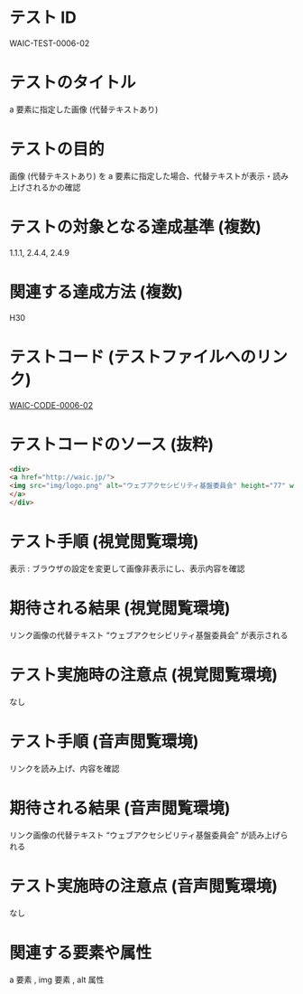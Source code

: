 

# テスト ID
WAIC-TEST-0006-02

# テストのタイトル
a 要素に指定した画像 (代替テキストあり)

# テストの目的
画像 (代替テキストあり) を a 要素に指定した場合、代替テキストが表示・読み上げされるかの確認

# テストの対象となる達成基準 (複数)
1.1.1, 2.4.4, 2.4.9

# 関連する達成方法 (複数)
H30

# テストコード (テストファイルへのリンク)
[WAIC-CODE-0006-02](https://waic.github.io/as_test/WAIC-CODE/WAIC-CODE-0006-02.html)

# テストコードのソース (抜粋)
```html
<div>
<a href="http://waic.jp/">
<img src="img/logo.png" alt="ウェブアクセシビリティ基盤委員会" height="77" width="334">
</a>
</div>

```
# テスト手順 (視覚閲覧環境)
表示 : ブラウザの設定を変更して画像非表示にし、表示内容を確認

# 期待される結果 (視覚閲覧環境)
リンク画像の代替テキスト “ウェブアクセシビリティ基盤委員会” が表示される

# テスト実施時の注意点 (視覚閲覧環境)
なし

# テスト手順 (音声閲覧環境)
リンクを読み上げ、内容を確認

# 期待される結果 (音声閲覧環境)
リンク画像の代替テキスト “ウェブアクセシビリティ基盤委員会” が読み上げられる

# テスト実施時の注意点 (音声閲覧環境)
なし

# 関連する要素や属性
a 要素 , img 要素 , alt 属性


